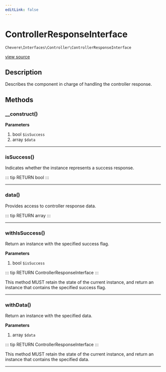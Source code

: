 ```yaml
---
editLink: false
---
```


# ControllerResponseInterface

`Chevere\Interfaces\Controller\ControllerResponseInterface`

[view source](https://github.com/chevere/chevere/blob/master/interfaces/Controller/ControllerResponseInterface.php)

## Description

Describes the component in charge of handling the controller response.

## Methods

### __construct()

**Parameters**

1. bool `$isSuccess`
2. array `$data`

---

### isSuccess()

Indicates whether the instance represents a success response.

::: tip RETURN
bool
:::

---

### data()

Provides access to controller response data.

::: tip RETURN
array
:::

---

### withIsSuccess()

Return an instance with the specified success flag.

**Parameters**

1. bool `$isSuccess`

::: tip RETURN
ControllerResponseInterface
:::

This method MUST retain the state of the current instance, and return
an instance that contains the specified success flag.

---

### withData()

Return an instance with the specified data.

**Parameters**

1. array `$data`

::: tip RETURN
ControllerResponseInterface
:::

This method MUST retain the state of the current instance, and return
an instance that contains the specified data.

---
